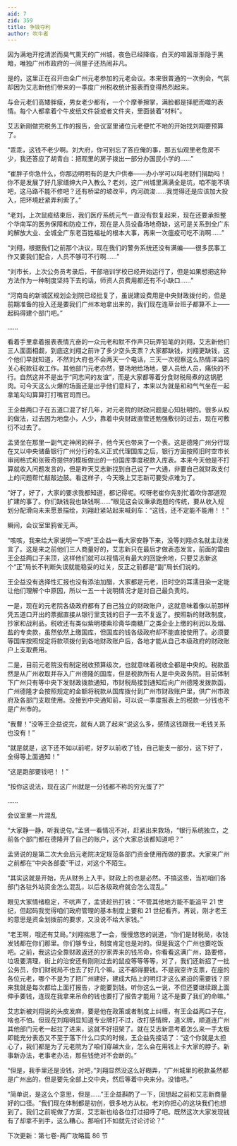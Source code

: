 ```yaml
---
aid: 7
zid: 359
title: 争钱夺利
author: 吹牛者
---
```


因为满地开挖清淤而臭气熏天的广州城，夜色已经降临，白天的喧嚣渐渐隐于黑暗，唯独广州市政府的一间屋子还热闹非凡。

是的，这里正在召开由全广州元老参加的元老会议。本来很普通的一次例会，气氛却因为艾志新他们带来的一季度广州税收统计报表而变得热烈起来。

与会元老们高矮胖瘦，男女老少都有，一个个摩拳擦掌，满脸都是择肥而噬的表情。每个人都拿着个牛皮纸文件袋或者文件夹，里面装着“材料”。

艾志新刚做完税务工作的报告，会议室里诸位元老便忙不地的开始找刘翔要预算了。

“乖乖，这钱不老少啊。刘大府，你可别忘了答应俺的事，那五仙观里老危房不少，我还答应了胡青白：把观里的房子拨出一部分办国民小学的……”

“崔胖子你急什么，你那边明明有的是大户供奉――办小学可以叫老财们捐助吗！你不是发展了好几家缙绅大户入教么？老刘，这广州城里满满全是坑，咱不能不填吧，这马路不能不修吧？还有桥梁的坡改平，内河疏浚……我觉得还是应该加大投入，把环境赶紧弄利索了。”

“老刘，上次鼠疫结束后，我们医疗系统元气一直没有恢复起来，现在还要承担整个华南军的医务保障和防疫工作，现在是人员设备场地奇缺，这可是关系到全广东的解放大业、全城全广东老百姓福祉的根本大事，再来一次瘟疫可吃不消啊……”

“刘翔，根据我们之前那个决议，现在我们的警务系统还没有满编――很多民事工作又要我们配合，人员不够可不行啊……”

“刘市长，上次公务员考录后，干部培训学校已经开始运行了，但是如果想把这种方法作为一种制度坚持下去的话，师资人员费用都还有不小缺口……”

“河南岛的新城区规划企划院已经批复了，虽说建设费用是中央财政拨付的，但是前期准备的投入还是要我们广州本地拿出来的，我们现在连草台班子都算不上――起码得建个部门吧。”

……

看着手里拿着报表表情亢奋的一众元老和默不作声只玩弄铅笔的刘翔，艾志新他们三人面面相觑，到底这刘翔之前许了多少空头支票？大家都缺钱，刘翔更缺钱，这个他们早就知道，不然刘大府也不会两天一个电话，三天一次视察这么热情洋溢的关心税款征收工作。其他部门元老亦然，要场地给场地，要人员给人员，痛快的不行。自然这并不是出于“同志间的友谊”，而是大家都等着分食财税局煮的这锅肥肉。可今天这么火爆的场面还是出乎他们意料了，本来以为就是和和气气坐在一起拿笔勾勾算算打打嘴官司而已。

王企益两口子在五道口混了好几年，对元老院的财政问题是心知肚明的。很多从权的做法，过去因为地盘小，人少，靠着中央财政直管还勉强敷衍的过去，现在可敷衍不过去了。

孟贤坐在那里一副气定神闲的样子，他今天也带来了一个表。这是德隆广州分行现在又以中央储备银行广州分行的名义正式代理国库之后，银行方面按照旧时空市长审阅格式和张筱奇提供的模板做出的一份国库季度税款入库表。本来今天他是不打算就收入问题发言的，但是昨天艾志新找到自己说了一大通，非要自己就财政支付上的问题帮忙敲敲边鼓。看这样子，今天晚上艾志新可要受点难为了。

“好了，好了，大家的要求我都知道，都记得呢。哎呀老崔你先别忙着吹你那道观扩建的事了。你们缺钱我也缺钱啊……”眼见这会议秉承跑题的传统，要从收入规划分配滑向未来愿景描绘，刘翔赶紧站起来喊刹车：“这钱，还不定能不能用！！”

瞬间，会议室里鸦雀无声。

“咳咳，我来给大家说明一下吧”王企益一看大家安静下来，没等刘翔点名就主动发言了。这是来之前他们三人商量好的，艾志新只在最后才做表态发言，前面的雷由王企益两口子来顶，这样他们就可以视情况有最大的回旋余地，只要艾志新这个“正”局长不判断失误就能稳妥的过关，反正之前都是“副”局长们说的。

王企益没有选择性汇报也没有添油加醋，大家都是元老，旧时空的耳濡目染一定能让他们理解个中原因，所以一五一十说明情况才是对自己最负责的。

一是，现在的元老院各级政府都有了自己独立的财政账户，这就意味着像以前那样凭五道口开出的票据直接从银行里支钱的日子一去不复返了。按照新的财政制度，抄家和战利品，税收还有类似紫明楼紫珍斋华南糖厂之类企业上缴的利润以及烟、盐的专卖款，虽然依然上缴国库，但国库的钱各级政府却不能直接使用了。必须要等国库按照规定将款项拨付到各地财政账户后，各地才能从自己本级政府的财政账户上支取费用。

二是，目前元老院没有制定税收预算级次，也就意味着税收全都是中央的。税款虽然是从广州收取并存入广州德隆的国库，但是税款所有人是中央政务院。目前体制下广州只有等中央下发财政拨款通知，市财税局接到通知后向广州德隆发拨款函，广州德隆才会按照规定的金额将税款从国库拨付到广州市财政账户里，供广州市政府及各部门支取使用。没接到中央通知前，可以说一季度报表上的税款一分钱也不是广州市的。

“我曹！”没等王企益说完，就有人跳了起来“说这么多，感情这钱跟我一毛钱关系也没有！”

“就是就是，这下还不如以前呢，好歹以前收了钱，自己能支一部分，这下好了，全得等上面通知！”

“这是跑部要钱吧！！”

“按你这说法，现在这广州就是一分钱都不称的穷光蛋了?”

……

会议室里一片混乱

“大家静一静，听我说句。”孟贤一看情况不对，赶紧出来救场，“银行系统独立，之前各个部门都在德隆开了自己的账户，这个大家总该都知道吧？”

孟贤说的是第二次大会后元老院决定规范各部门资金使用而做的要求。大家来广州之前都在“中央各部委”干过，对这个不陌生。

“其实这就是开始，先从财务上入手。财政上的也是必然。不搞这些，当初咱们各部门各驻外站资金怎么混乱，以后各级政府就会怎么混乱。”

眼见大家情绪稳定，不吭声了，孟贤趁热打铁：“不管其他地方能不能追平 21 世纪，但起码我觉得咱们政府管理的基本制度上要和 21 世纪看齐。再说，刚才老王的意思是资金划拨前的要求，又没说不给大家钱。”

“老王啊，哦还有艾局。”刘翔揣思了一会，慢慢悠悠的说道，“你们是财税局，收钱发钱都在你们那里。你们够专业，制度肯定也是对的。但是我这个广州也要吃饭吧。之前，我这边全靠财政返还的抄家弄来的钱吊命，你看看这满广州，路要修，垃圾要清理，街上的治安还有刚刚过去的鼠疫等等等等，对了，我们还新招了一批公务员，你们财税局不也去了好几个嘛。这不都得要钱。不是我空许支票，在座的各位元老，哪个不是为了把广州建好，建成大陆上的明灯才这么紧迫的需要钱？原来我就是每次都给上面打报告，才能要到钱。听你这么一说，不但还要继续跟上面伸手要钱，连现在我拿来吊命的钱也要打了报告才能用？这不是要了我们的命嘛。”

艾志新被刘翔说的头皮发麻，要是他在政策或者制度上纠缠，有王企益两口子在，啥也不怕。但现在刘翔明显知道专业牌打不过，改打感情牌，道义牌，顺道连广州其他部门元老一起拉了进来，这就不好招架了。就在艾志新思考着怎么来一手太极即能充分表态又不至于落下什么口实的时候，王企益先接话了：“这个你就是太担心了，我们都是为了元老院为了咱们穿越大业，怎么会在用钱上卡大家的脖子。新事新办法，老事老办法，那些钱绝对不会断的。”

“但是，我手里还是没钱，对吧，”刘翔显然没这么好糊弄，“广州城里的税款虽然都是广州出的，但是要先全部上交中央，然后等着中央来分。没错吧。”

“简单说，是这么个意思，但是……”王企益斟酌了一下，回想起之前和艾志新商量好的口径。“我们现在体制都是初创，很多地方从权。老刘你担心的这块我们也想到了。我们之前呢做了方案，艾志新也给各位打过招呼了吧。既然这次大家发现钱有了却拿不到手，这么糟心。那咱们不如就先讨论讨论？”

下次更新：第七卷-两广攻略篇 86 节
